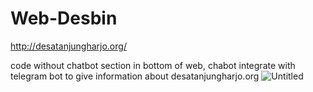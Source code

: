 # Web-Desbin
http://desatanjungharjo.org/

code without chatbot section in bottom of web, chabot integrate with telegram bot to give information about desatanjungharjo.org 
![Untitled](https://user-images.githubusercontent.com/38577297/57865634-25d12800-7828-11e9-9aed-e5a77388e1c7.png)
